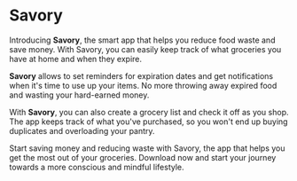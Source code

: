 # Savory
Introducing **Savory**, the smart app that helps you reduce food waste and save money. With Savory, you can easily keep track of what groceries you have at home and when they expire.

**Savory** allows to set reminders for expiration dates and get notifications when it's time to use up your items. No more throwing away expired food and wasting your hard-earned money.

With **Savory**, you can also create a grocery list and check it off as you shop. The app keeps track of what you've purchased, so you won't end up buying duplicates and overloading your pantry.

Start saving money and reducing waste with Savory, the app that helps you get the most out of your groceries. Download now and start your journey towards a more conscious and mindful lifestyle.
